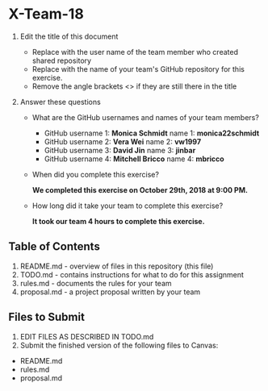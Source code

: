 # X-Team-18

1. Edit the title of this document
   * Replace <UserName> with the user name of the team member who created shared repository
   * Replace <GitHubRepositoryName> with the name of your team's GitHub repository for this exercise.
   * Remove the angle brackets <> if they are still there in the title

2. Answer these questions
   * What are the GitHub usernames and names of your team members?
       * GitHub username 1: **Monica Schmidt**       name 1: **monica22schmidt**
       * GitHub username 2: **Vera Wei**             name 2: **vw1997**
       * GitHub username 3: **David Jin**            name 3: **jinbar**
       * GitHub username 4: **Mitchell Bricco**       name 4: **mbricco**
     
   * When did you complete this exercise? </br>
     
     **We completed this exercise on October 29th, 2018 at 9:00 PM.**
     
   * How long did it take your team to complete this exercise? 
    
     **It took our team 4 hours to complete this exercise.**

## Table of Contents

1. README.md - overview of files in this repository (this file)
2. TODO.md - contains instructions for what to do for this assignment
3. rules.md - documents the rules for your team
4. proposal.md - a project proposal written by your team

## Files to Submit

1. EDIT FILES AS DESCRIBED IN TODO.md
2. Submit the finished version of the following files to Canvas:

* README.md
* rules.md
* proposal.md
